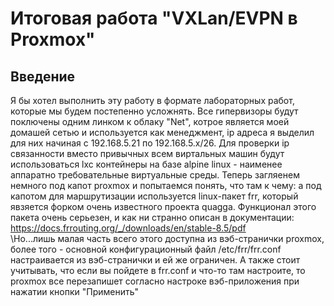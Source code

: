 # Итоговая работа "VXLan/EVPN в Proxmox"
## Введение

Я бы хотел выполнить эту работу в формате лабораторных работ, которые мы будем постепенно усложнять. Все гипервизоры будут поключены одним линком к облаку "Net", котрое является моей домашей сетью и используется как менеджмент, ip адреса я выделил для них начиная с 192.168.5.21 по 192.168.5.x/26.
Для проверки ip связанности вместо привычных всем виртальных машин будут использоваться lxc контейнеры на базе alpine linux - наименее аппаратно требовательные виртуальные среды.
Теперь загляенем немного под капот proxmox и попытаемся понять, что там к чему: а под капотом для маршрутизации используется linux-пакет frr, который явзяется форком очень известного проекта quagga. Функционал этого пакета очень серьезен, и как ни странно описан в документации:\
https://docs.frrouting.org/_/downloads/en/stable-8.5/pdf
\
\Но...лишь малая часть всего этого доступна из вэб-странички proxmox, более того - основной конфигурационный файл /etc/frr/frr.conf настраивается из вэб-странички и ей же ограничен. А также стоит учитывать, что если вы пойдете в frr.conf и что-то там настроите, то proxmox все перезапишет согласно настроке вэб-приложения при нажатии кнопки "Применить" 



